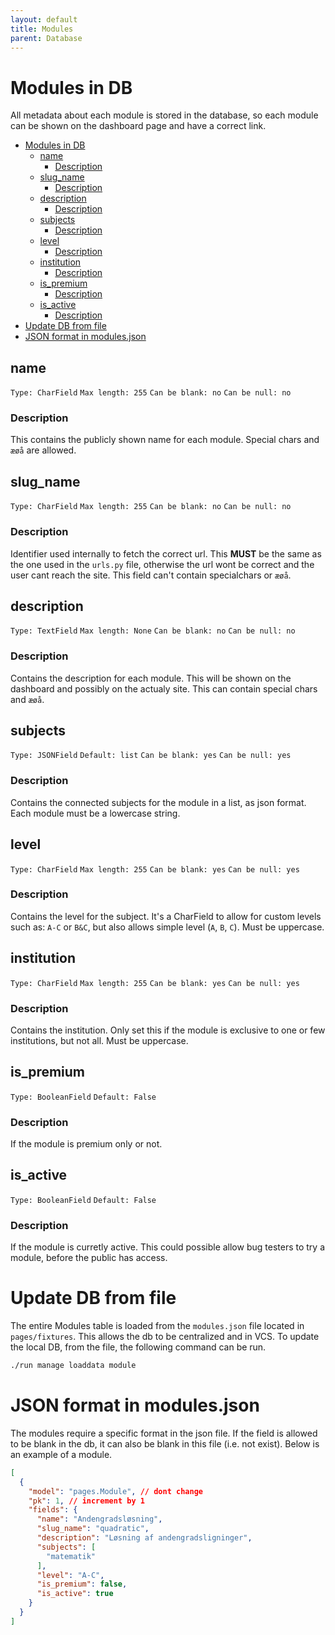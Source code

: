 ```yaml
---
layout: default
title: Modules
parent: Database
---
```

# Modules in DB

All metadata about each module is stored in the database, so each module can be shown on the dashboard page and have a correct link. 



- [Modules in DB](#modules-in-db)
  - [name](#name)
    - [Description](#description)
  - [slug\_name](#slug_name)
    - [Description](#description-1)
  - [description](#description-2)
    - [Description](#description-3)
  - [subjects](#subjects)
    - [Description](#description-4)
  - [level](#level)
    - [Description](#description-5)
  - [institution](#institution)
    - [Description](#description-6)
  - [is\_premium](#is_premium)
    - [Description](#description-7)
  - [is\_active](#is_active)
    - [Description](#description-8)
- [Update DB from file](#update-db-from-file)
- [JSON format in modules.json](#json-format-in-modulesjson)

## name
`Type: CharField`
`Max length: 255`
`Can be blank: no`
`Can be null: no`

### Description
This contains the publicly shown name for each module. Special chars and `æøå` are allowed. 

## slug_name
`Type: CharField`
`Max length: 255`
`Can be blank: no`
`Can be null: no`

### Description
Identifier used internally to fetch the correct url. This **MUST** be the same as the one used in the `urls.py` file, otherwise the url wont be correct and the user cant reach the site. This field can't contain specialchars or `æøå`. 

## description
`Type: TextField`
`Max length: None`
`Can be blank: no`
`Can be null: no`

### Description
Contains the description for each module. This will be shown on the dashboard and possibly on the actualy site. This can contain special chars and `æøå`.

## subjects 
`Type: JSONField`
`Default: list`
`Can be blank: yes`
`Can be null: yes`

### Description
Contains the connected subjects for the module in a list, as json format. Each module must be a lowercase string. 

## level
`Type: CharField`
`Max length: 255`
`Can be blank: yes`
`Can be null: yes`

### Description
Contains the level for the subject. It's a CharField to allow for custom levels such as: `A-C` or `B&C`, but also allows simple level (`A`, `B`, `C`). Must be uppercase.

## institution
`Type: CharField`
`Max length: 255`
`Can be blank: yes`
`Can be null: yes`

### Description
Contains the institution. Only set this if the module is exclusive to one or few institutions, but not all. Must be uppercase. 

## is_premium
`Type: BooleanField`
`Default: False`

### Description
If the module is premium only or not. 

## is_active
`Type: BooleanField`
`Default: False`

### Description
If the module is curretly active. This could possible allow bug testers to try a module, before the public has access.

# Update DB from file 
The entire Modules table is loaded from the `modules.json` file located in `pages/fixtures`. This allows the db to be centralized and in VCS. To update the local DB, from the file, the following command can be run.
```bash
./run manage loaddata module
```

# JSON format in modules.json
The modules require a specific format in the json file. If the field is allowed to be blank in the db, it can also be blank in this file (i.e. not exist). Below is an example of a module. 
```json
[
  {
    "model": "pages.Module", // dont change
    "pk": 1, // increment by 1
    "fields": {
      "name": "Andengradsløsning",
      "slug_name": "quadratic",
      "description": "Løsning af andengradsligninger",
      "subjects": [
        "matematik"
      ],
      "level": "A-C",
      "is_premium": false,
      "is_active": true
    }
  }
]

```